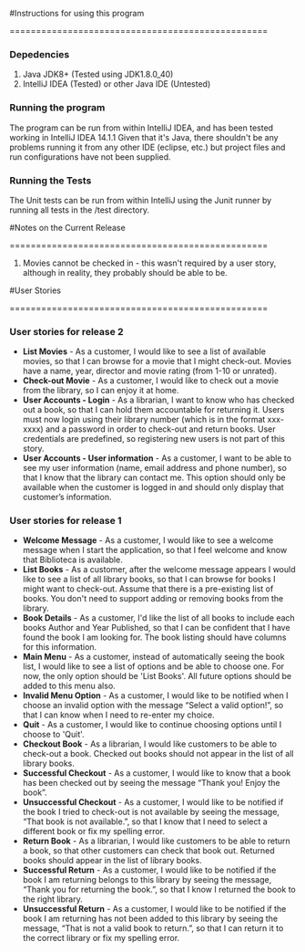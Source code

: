 #Instructions for using this program

=================================================

### Depedencies

 1) Java JDK8+ (Tested using JDK1.8.0_40)
 2) IntelliJ IDEA (Tested) or other Java IDE (Untested)


### Running the program

  The program can be run from within IntelliJ IDEA, and has been tested working in IntelliJ IDEA 14.1.1
  Given that it's Java, there shouldn't be any problems running it from any other IDE (eclipse, etc.) but project files and run configurations have not been supplied.

### Running the Tests

  The Unit tests can be run from within IntelliJ using the Junit runner by running all tests in the /test directory.


#Notes on the Current Release

=================================================

 1) Movies cannot be checked in - this wasn't required by a user story, although in reality, they probably should be able to be.


#User Stories

=================================================

### User stories for release 2

* **List Movies** - As a customer, I would like to see a list of available movies, so that I can browse for a movie that I might check-out. Movies have a name, year, director and movie rating (from 1-10 or unrated).
* **Check-out Movie** - As a customer, I would like to check out a movie from the library, so I can enjoy it at home.
* **User Accounts - Login** - As a librarian, I want to know who has checked out a book, so that I can hold them accountable for returning it. Users must now login using their library number (which is in the format xxx-xxxx) and a password in order to check-out and return books. User credentials are predefined, so registering new users is not part of this story.
* **User Accounts - User information** - As a customer, I want to be able to see my user information (name, email address and phone number), so that I know that the library can contact me. This option should only be available when the customer is logged in and should only display that customer’s information.

### User stories for release 1

* **Welcome Message** - As a customer, I would like to see a welcome message when I start the application, so that I feel welcome and know that Biblioteca is available.
* **List Books** - As a customer, after the welcome message appears I would like to see a list of all library books, so that I can browse for books I might want to check-out. Assume that there is a pre-existing list of books. You don't need to support adding or removing books from the library.
* **Book Details** - As a customer, I'd like the list of all books to include each books Author and Year Published, so that I can be confident that I have found the book I am looking for. The book listing should have columns for this information.
* **Main Menu** - As a customer, instead of automatically seeing the book list, I would like to see a list of options and be able to choose one. For now, the only option should be 'List Books'. All future options should be added to this menu also.
* **Invalid Menu Option** - As a customer, I would like to be notified when I choose an invalid option with the message “Select a valid option!”, so that I can know when I need to re-enter my choice.
* **Quit** - As a customer, I would like to continue choosing options until I choose to 'Quit'.
* **Checkout Book** - As a librarian, I would like customers to be able to check-out a book. Checked out books should not appear in the list of all library books.
* **Successful Checkout** - As a customer, I would like to know that a book has been checked out by seeing the message “Thank you! Enjoy the book”.
* **Unsuccessful Checkout** - As a customer, I would like to be notified if the book I tried to check-out is not available by seeing the message, “That book is not available.”, so that I know that I need to select a different book or fix my spelling error.
* **Return Book** - As a librarian, I would like customers to be able to return a book, so that other customers can check that book out. Returned books should appear in the list of library books.
* **Successful Return** - As a customer, I would like to be notified if the book I am returning belongs to this library by seeing the message, “Thank you for returning the book.”, so that I know I returned the book to the right library.
* **Unsuccessful Return** - As a customer, I would like to be notified if the book I am returning has not been added to this library by seeing the message, “That is not a valid book to return.”, so that I can return it to the correct library or fix my spelling error.
